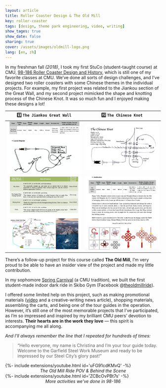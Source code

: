 ```yaml
---
layout: article
title: Roller Coaster Design & The Old Mill
key: roller-coaster
tags: [design, theme park engineering, video, writing]
show_tages: true
show_date: false
sharing: true
cover: /assets/images/oldmill-logo.png
lang: [en, zh]
---
```


In my freshman fall *(2018)*, I took my first StuCo (student-taught course) at CMU, [98-186 Roller Coaster Design and History][98186], which is still one of my favorite classes at CMU. We’ve done all sorts of design challenges, and I’ve designed two roller coasters with some Chinese themes in the individual projects. For example, my first project was related to the Jiankou section of the Great Wall, and my second project mimicked the shape and knotting process of the Chinese Knot. It was so much fun and I enjoyed making these designs a lot!

<!--more-->

| :one: `The Jiankou Great Wall` | :two: `The Chinese Knot` |
| -- | -- | 
|![](/assets/images/98186-great-wall1.png)|![](/assets/images/98186-chinese-knot2.png)|
|![](/assets/images/98186-great-wall2.png)|![](/assets/images/98186-chinese-knot1.png)|

There’s a follow-up project for this course called **The Old Mill**, I’m very proud to be able to have an insider view of the project and made my little contribution.

In my sophomore [Spring Carnival][carnival] (a CMU tradition), we built the first student-made indoor dark ride in Skibo Gym (Facebook @[theoldmillride][fb]). 

I offered some limited help on this project, such as making promotional materials ([video] and a creative-writing news article), shopping materials, assembling the carts, and being one of the tour guides in the operation. However, it’s still one of the most memorable projects that I’ve participated, as I’m so impressed and inspired by my brilliant CMU peers’ devotion to interests. **Their hearts are in the work they love** — this spirit is accompanying me all along. 

*And I’ll always remember the line that I repeated for hundreds of times:*
> “Hello everyone, my name is Christina and I’m your tour guide today. Welcome to the Garfield Steel Work Museum and ready to be impressed by our Steel City’s glory past!”

<div>{%- include extensions/youtube.html id='uFG91cdKMvQ' -%}</div>
<center><i>The Old Mill Ride POV & Behind the Scene</i></center>

<div>{%- include extensions/youtube.html id='ZCBcOvPBt7s' -%}</div>
<center><i>More activities we've done in 98-186</i></center>


[98186]: https://www.andrew.cmu.edu/user/rolandog/98-186/
[carnival]: https://admission.enrollment.cmu.edu/pages/experience-spring-carnival
[fb]: https://www.facebook.com/theoldmillride/
[video]: https://fb.watch/2QNDK50j9z/
